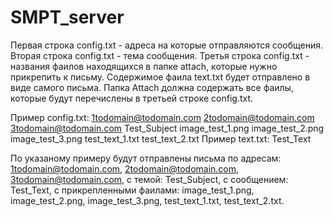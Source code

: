 # SMPT_server
Первая строка config.txt - адреса на которые отправляются сообщения.
Вторая строка config.txt - тема сообщения.
Третья строка config.txt - названия фаилов находящихся в папке attach, которые нужно прикрепить к письму.
Содержимое фаила text.txt будет отправлено в виде самого письма.
Папка Attach должна содержать все фаилы, которые будут перечислены в третьей строке config.txt.


Пример config.txt:
1todomain@todomain.com 2todomain@todomain.com 3todomain@todomain.com
Test_Subject
image_test_1.png image_test_2.png image_test_3.png test_text_1.txt test_text_2.txt
Пример text.txt:
Test_Text

По указаному примеру будут отправлены письма по адресам: 1todomain@todomain.com, 2todomain@todomain.com, 3todomain@todomain.com, с темой: Test_Subject, с сообщением: Test_Text, c прикрепленными фаилами: image_test_1.png, image_test_2.png, image_test_3.png, test_text_1.txt, test_text_2.txt.
